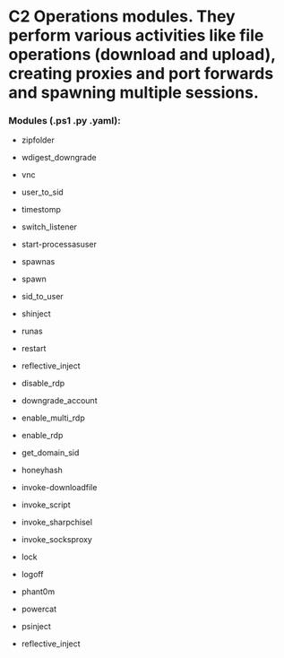 # C2 Operations modules. They perform various activities like file operations (download and upload), creating proxies and port forwards and spawning multiple sessions.

### Modules (.ps1 .py .yaml):

 - zipfolder

 - wdigest_downgrade

 - vnc

 - user_to_sid

 - timestomp

 - switch_listener

 - start-processasuser

 - spawnas

 - spawn

 - sid_to_user

 - shinject

 - runas

 - restart

 - reflective_inject

 - disable_rdp

 - downgrade_account

 - enable_multi_rdp

 - enable_rdp

 - get_domain_sid

 - honeyhash

 - invoke-downloadfile

 - invoke_script

 - invoke_sharpchisel

 - invoke_socksproxy

 - lock

 - logoff

 - phant0m

 - powercat

 - psinject

 - reflective_inject
